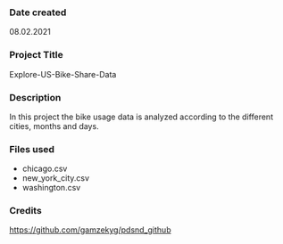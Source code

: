 ### Date created
08.02.2021

### Project Title
Explore-US-Bike-Share-Data

### Description
In this project the bike usage data is analyzed according to the different cities, months and days.

### Files used
- chicago.csv
- new_york_city.csv
- washington.csv

### Credits
https://github.com/gamzekyg/pdsnd_github
